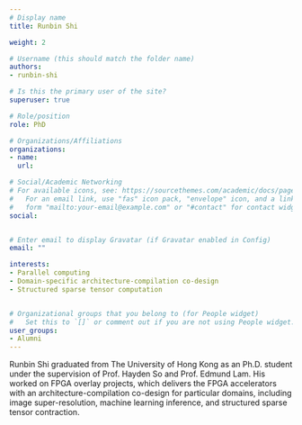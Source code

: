 ```yaml
---
# Display name
title: Runbin Shi

weight: 2

# Username (this should match the folder name)
authors:
- runbin-shi

# Is this the primary user of the site?
superuser: true

# Role/position
role: PhD

# Organizations/Affiliations
organizations:
- name: 
  url: 

# Social/Academic Networking
# For available icons, see: https://sourcethemes.com/academic/docs/page-builder/#icons
#   For an email link, use "fas" icon pack, "envelope" icon, and a link in the
#   form "mailto:your-email@example.com" or "#contact" for contact widget.
social:


# Enter email to display Gravatar (if Gravatar enabled in Config)
email: ""

interests:
- Parallel computing
- Domain-specific architecture-compilation co-design
- Structured sparse tensor computation


# Organizational groups that you belong to (for People widget)
#   Set this to `[]` or comment out if you are not using People widget.
user_groups:
- Alumni
---
```


Runbin Shi graduated from The University of Hong Kong as an Ph.D. student under the supervision of Prof. Hayden So and Prof. Edmund Lam. His worked on FPGA overlay projects, which delivers the FPGA accelerators with an architecture-compilation co-design for particular domains, including image super-resolution, machine learning inference, and structured sparse tensor contraction.